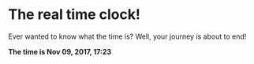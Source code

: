 # The real time clock!

Ever wanted to know what the time is? Well, your journey is about to end!

**The time is Nov 09, 2017, 17:23**
